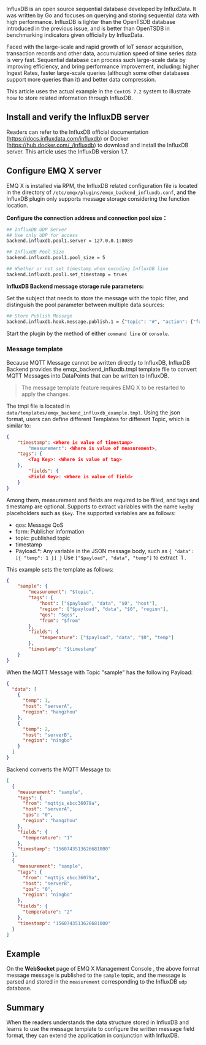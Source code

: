 

InfluxDB is an open source sequential database developed by InfluxData. It was written by Go and focuses on querying and storing sequential data with high performance. InfluxDB is lighter than the OpenTSDB database introduced in the previous issue, and is better than OpenTSDB in benchmarking indicators given officially by InfluxData.

Faced with the large-scale and rapid growth of IoT sensor acquisition, transaction records and other data, accumulation speed of time series data is very fast. Sequential database can process such large-scale data by improving efficiency, and bring performance improvement, including: higher Ingest Rates, faster large-scale queries (although some other databases support more queries than it) and better data compression.

This article uses the actual example in the `CentOS 7.2` system to illustrate how to store related information through InfluxDB.



## Install and verify the InfluxDB server

Readers can refer to the InfluxDB official documentation (https://docs.influxdata.com/influxdb) or Docker (https://hub.docker.com/_/influxdb) to download and install the InfluxDB server. This article uses the InfluxDB version 1.7.



## Configure EMQ X server

EMQ X is installed via RPM, the InfluxDB related configuration file is located in  the directory of `/etc/emqx/plugins/emqx_backend_influxdb.conf`, and the InfluxDB plugin only supports message storage considering the function location.

**Configure the connection address and connection pool size：**

```bash
## InfluxDB UDP Server
## Use only UDP for access
backend.influxdb.pool1.server = 127.0.0.1:8089

## InfluxDB Pool Size
backend.influxdb.pool1.pool_size = 5

## Whether or not set timestamp when encoding InfluxDB line
backend.influxdb.pool1.set_timestamp = trues
```

**InfluxDB Backend message storage rule parameters:**

 Set the subject that needs to store the message with the topic filter, and distinguish  the pool parameter  between multiple data sources:

```bash
## Store Publish Message
backend.influxdb.hook.message.publish.1 = {"topic": "#", "action": {"function": "on_message_publish"}, "pool": "pool1"}
```

Start the plugin by the method of either `command line` or `console`.



### Message template

Because MQTT Message cannot be written directly to InfluxDB, InfluxDB Backend provides the emqx_backend_influxdb.tmpl template file to convert MQTT Messages into DataPoints that can be written to InfluxDB.

> The message template feature requires EMQ X to be restarted to apply the changes.

The tmpl file is located in `data/templates/emqx_backend_influxdb_example.tmpl`. Using the json format, users can define different Templates for different Topic, which is similar to:

```json
{
    "timestamp": <Where is value of timestamp>
		"measurement": <Where is value of measurement>,
    "tags": {
        <Tag Key>: <Where is value of tag>
    },
		"fields": {
    	<Field Key>: <Where is value of field>
    }
}
```

Among them, measurement and fields are required to be filled, and tags and timestamp are optional. <Where is value of> Supports to extract variables with the name `key`by placeholders such as `$key`. The supported variables are as follows:

- qos: Message QoS
- form: Publisher information
- topic: published topic
- timestamp
- Payload.*: Any variable in the JSON message body, such as `{ "data": [{ "temp": 1 }] }` Use `["$payload", "data", "temp"]` to extract `1 .

This example sets the template as follows:

```json
{
    "sample": {
        "measurement": "$topic",
        "tags": {
            "host": ["$payload", "data", "$0", "host"],
            "region": ["$payload", "data", "$0", "region"],
            "qos": "$qos",
            "from": "$from"
        },
        "fields": {
            "temperature": ["$payload", "data", "$0", "temp"]
        },
        "timestamp": "$timestamp"
    }
}
```

When the MQTT Message with Topic "sample" has the following Payload:

```json
{
  "data": [
    {
      "temp": 1,
      "host": "serverA",
      "region": "hangzhou"
    },
    {
      "temp": 2,
      "host": "serverB",
      "region": "ningbo"
    }
  ]
}
```



Backend converts the MQTT Message to:

```json
[
  {
    "measurement": "sample",
    "tags": {
      "from": "mqttjs_ebcc36079a",
      "host": "serverA",
      "qos": "0",
      "region": "hangzhou"
    },
    "fields": {
      "temperature": "1"
    },
    "timestamp": "1560743513626681000"
  },
  {
    "measurement": "sample",
    "tags": {
      "from": "mqttjs_ebcc36079a",
      "host": "serverB",
      "qos": "0",
      "region": "ningbo"
    },
    "fields": {
      "temperature": "2"
    },
    "timestamp": "1560743513626681000"
  }
]
```



## Example

On the **WebSocket** page of EMQ X Management Console , the above format message message is published to the `sample` topic, and the message is parsed and stored in the `measurement` corresponding to the InfluxDB `udp` database.

## Summary

When the readers understands the data structure stored in InfluxDB and learns to use the message template to configure the written message field format, they can extend the application in conjunction with InfluxDB.



